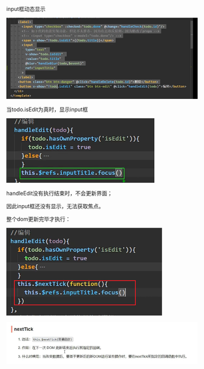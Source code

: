 input框动态显示

![image-20220830132419721](assets/image-20220830132419721.png)

当todo.isEdit为真时，显示input框

![image-20220830132445446](assets/image-20220830132445446.png)

handleEdit没有执行结束时，不会更新界面；

因此input框还没有显示，无法获取焦点。

整个dom更新完毕才执行：

![image-20220830132632572](assets/image-20220830132632572.png)

![image-20220830132705153](assets/image-20220830132705153.png)